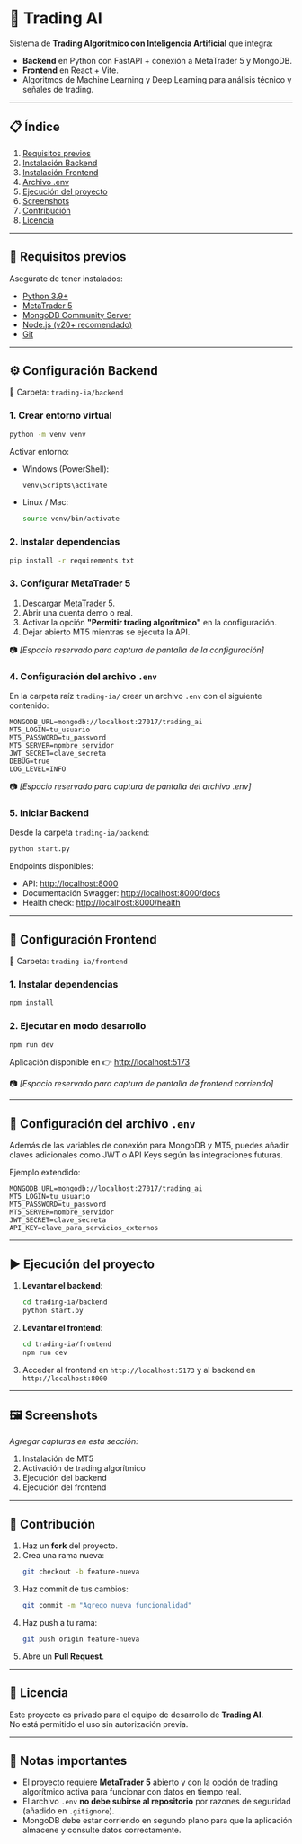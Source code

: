# 🤖 Trading AI

Sistema de **Trading Algorítmico con Inteligencia Artificial** que integra:

- **Backend** en Python con FastAPI + conexión a MetaTrader 5 y MongoDB.
- **Frontend** en React + Vite.
- Algoritmos de Machine Learning y Deep Learning para análisis técnico y señales de trading.

---

## 📋 Índice

1. [Requisitos previos](#-requisitos-previos)
2. [Instalación Backend](#-configuración-backend)
3. [Instalación Frontend](#-configuración-frontend)
4. [Archivo .env](#-configuración-del-archivo-env)
5. [Ejecución del proyecto](#-ejecución-del-proyecto)
6. [Screenshots](#-screenshots)
7. [Contribución](#-contribución)
8. [Licencia](#-licencia)

---

## 🚀 Requisitos previos

Asegúrate de tener instalados:

- [Python 3.9+](https://www.python.org/downloads/)
- [MetaTrader 5](https://www.metatrader5.com/en/download)
- [MongoDB Community Server](https://www.mongodb.com/try/download/community)
- [Node.js (v20+ recomendado)](https://nodejs.org/en/download/prebuilt-installer)
- [Git](https://git-scm.com/downloads)

---

## ⚙️ Configuración Backend

📂 Carpeta: `trading-ia/backend`

### 1. Crear entorno virtual

```bash
python -m venv venv
```

Activar entorno:

- Windows (PowerShell):
  ```bash
  venv\Scripts\activate
  ```
- Linux / Mac:
  ```bash
  source venv/bin/activate
  ```

### 2. Instalar dependencias

```bash
pip install -r requirements.txt
```

### 3. Configurar MetaTrader 5

1. Descargar [MetaTrader 5](https://www.metatrader5.com/en/download).
2. Abrir una cuenta demo o real.
3. Activar la opción **"Permitir trading algorítmico"** en la configuración.
4. Dejar abierto MT5 mientras se ejecuta la API.

📷 _[Espacio reservado para captura de pantalla de la configuración]_

### 4. Configuración del archivo `.env`

En la carpeta raíz `trading-ia/` crear un archivo `.env` con el siguiente contenido:

```env
MONGODB_URL=mongodb://localhost:27017/trading_ai
MT5_LOGIN=tu_usuario
MT5_PASSWORD=tu_password
MT5_SERVER=nombre_servidor
JWT_SECRET=clave_secreta
DEBUG=true
LOG_LEVEL=INFO
```

📷 _[Espacio reservado para captura de pantalla del archivo .env]_

### 5. Iniciar Backend

Desde la carpeta `trading-ia/backend`:

```bash
python start.py
```

Endpoints disponibles:
- API: [http://localhost:8000](http://localhost:8000)
- Documentación Swagger: [http://localhost:8000/docs](http://localhost:8000/docs)
- Health check: [http://localhost:8000/health](http://localhost:8000/health)

---

## 🎨 Configuración Frontend

📂 Carpeta: `trading-ia/frontend`

### 1. Instalar dependencias

```bash
npm install
```

### 2. Ejecutar en modo desarrollo

```bash
npm run dev
```

Aplicación disponible en 👉 [http://localhost:5173](http://localhost:5173)

📷 _[Espacio reservado para captura de pantalla de frontend corriendo]_

---

## 🔑 Configuración del archivo `.env`

Además de las variables de conexión para MongoDB y MT5, puedes añadir claves adicionales como JWT o API Keys según las integraciones futuras.

Ejemplo extendido:

```env
MONGODB_URL=mongodb://localhost:27017/trading_ai
MT5_LOGIN=tu_usuario
MT5_PASSWORD=tu_password
MT5_SERVER=nombre_servidor
JWT_SECRET=clave_secreta
API_KEY=clave_para_servicios_externos
```

---

## ▶️ Ejecución del proyecto

1. **Levantar el backend**:
   ```bash
   cd trading-ia/backend
   python start.py
   ```

2. **Levantar el frontend**:
   ```bash
   cd trading-ia/frontend
   npm run dev
   ```

3. Acceder al frontend en `http://localhost:5173` y al backend en `http://localhost:8000`

---

## 🖼️ Screenshots

_Agregar capturas en esta sección:_

1. Instalación de MT5  
2. Activación de trading algorítmico  
3. Ejecución del backend  
4. Ejecución del frontend  

---

## 👥 Contribución

1. Haz un **fork** del proyecto.
2. Crea una rama nueva:
   ```bash
   git checkout -b feature-nueva
   ```
3. Haz commit de tus cambios:
   ```bash
   git commit -m "Agrego nueva funcionalidad"
   ```
4. Haz push a tu rama:
   ```bash
   git push origin feature-nueva
   ```
5. Abre un **Pull Request**.

---

## 📜 Licencia

Este proyecto es privado para el equipo de desarrollo de **Trading AI**.  
No está permitido el uso sin autorización previa.

---

## 📌 Notas importantes

- El proyecto requiere **MetaTrader 5** abierto y con la opción de trading algorítmico activa para funcionar con datos en tiempo real.
- El archivo `.env` **no debe subirse al repositorio** por razones de seguridad (añadido en `.gitignore`).
- MongoDB debe estar corriendo en segundo plano para que la aplicación almacene y consulte datos correctamente.
